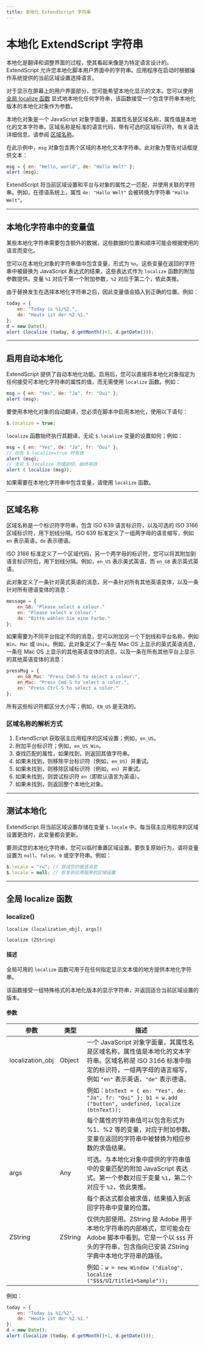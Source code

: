 ```yaml
---
title: 本地化 ExtendScript 字符串
---
```

# 本地化 ExtendScript 字符串

本地化是翻译和调整界面的过程，使其看起来像是为特定语言设计的。ExtendScript 允许您本地化脚本用户界面中的字符串。应用程序在启动时根据操作系统提供的当前区域设置选择语言。

对于显示在屏幕上的用户界面部分，您可能希望本地化显示的文本。您可以使用 [全局 localize 函数](#全局-localize-函数) 显式地本地化任何字符串，该函数接受一个包含字符串本地化版本的本地化对象作为参数。

本地化对象是一个 JavaScript 对象字面量，其属性名是区域名称，属性值是本地化的文本字符串。区域名称是标准的语言代码，带有可选的区域标识符。有关语法详细信息，请参阅 [区域名称](#区域名称)。

在此示例中，`msg` 对象包含两个区域的本地化文本字符串。此对象为警告对话框提供文本：

```javascript
msg = { en: "Hello, world", de: "Hallo Welt" };
alert (msg);
```

ExtendScript 将当前区域设置和平台与对象的属性之一匹配，并使用关联的字符串。例如，在德语系统上，属性 `de: "Hallo Welt"` 会被转换为字符串 `"Hallo Welt"`。

---

## 本地化字符串中的变量值

某些本地化字符串需要包含额外的数据，这些数据的位置和顺序可能会根据使用的语言而变化。

您可以在本地化对象的字符串值中包含变量，形式为 `%n`。这些变量在返回的字符串中被替换为 JavaScript 表达式的结果，这些表达式作为 `localize` 函数的附加参数提供。变量 `%1` 对应于第一个附加参数，`%2` 对应于第二个，依此类推。

由于替换发生在选择本地化字符串之后，因此变量值会插入到正确的位置。例如：

```javascript
today = {
    en: "Today is %1/%2.",
    de: "Heute ist der %2.%1."
};
d = new Date();
alert (localize (today, d.getMonth()+1, d.getDate()));
```

---

## 启用自动本地化

ExtendScript 提供了自动本地化功能。启用后，您可以直接将本地化对象指定为任何接受可本地化字符串的属性的值，而无需使用 `localize` 函数。例如：

```javascript
msg = { en: "Yes", de: "Ja", fr: "Oui" };
alert (msg);
```

要使用本地化对象的自动翻译，您必须在脚本中启用本地化，使用以下语句：

```javascript
$.localize = true;
```

`localize` 函数始终执行其翻译，无论 `$.localize` 变量的设置如何；例如：

```javascript
msg = { en: "Yes", de: "Ja", fr: "Oui" };
// 仅在 $.localize=true 时有效
alert (msg);
// 无论 $.localize 的值如何，始终有效
alert ( localize (msg));
```

如果需要在本地化字符串中包含变量，请使用 `localize` 函数。

---

## 区域名称

区域名称是一个标识符字符串，包含 ISO 639 语言标识符，以及可选的 ISO 3166 区域标识符，用下划线分隔。ISO 639 标准定义了一组两字母的语言缩写，例如 `en` 表示英语，`de` 表示德语。

ISO 3166 标准定义了一个区域代码，另一个两字母的标识符，您可以将其附加到语言标识符后，用下划线分隔。例如，`en_US` 表示美式英语，而 `en_GB` 表示英式英语。

此对象定义了一条针对英式英语的消息，另一条针对所有其他英语变体，以及一条针对所有德语变体的消息：

```javascript
message = {
    en_GB: "Please select a colour."
    en: "Please select a colour."
    de: "Bitte wählen Sie eine Farbe."
};
```

如果需要为不同平台指定不同的消息，您可以附加另一个下划线和平台名称，例如 `Win`、`Mac` 或 `Unix`。例如，此对象定义了一条在 Mac OS 上显示的英式英语消息，一条在 Mac OS 上显示的其他英语变体的消息，以及一条在所有其他平台上显示的其他英语变体的消息：

```javascript
pressMsg = {
    en_GB_Mac: "Press Cmd-S to select a colour.",
    en_Mac: "Press Cmd-S to select a color.",
    en: "Press Ctrl-S to select a color."
};
```

所有这些标识符都区分大小写；例如，`EN_US` 是无效的。

### 区域名称的解析方式

1. ExtendScript 获取宿主应用程序的区域设置；例如，`en_US`。
2. 附加平台标识符；例如，`en_US_Win`。
3. 查找匹配的属性，如果找到，则返回其值字符串。
4. 如果未找到，则移除平台标识符（例如，`en_US`）并重试。
5. 如果未找到，则移除区域标识符（例如，`en`）并重试。
6. 如果未找到，则尝试标识符 `en`（即默认语言为英语）。
7. 如果未找到，则返回整个本地化对象。

---

## 测试本地化

ExtendScript 将当前区域设置存储在变量 `$.locale` 中。每当宿主应用程序的区域设置更改时，此变量都会更新。

要测试您的本地化字符串，您可以临时重置区域设置。要恢复原始行为，请将变量设置为 `null`、`false`、`0` 或空字符串。例如：

```javascript
$.locale = "ru"; // 尝试您的俄语消息
$.locale = null; // 恢复到应用程序的区域设置
```

---

## 全局 localize 函数

### localize()

`localize (localization_obj[, args])`

`localize (ZString)`

#### 描述

全局可用的 `localize` 函数可用于在任何指定显示文本值的地方提供本地化字符串。

该函数接受一组特殊格式的本地化版本的显示字符串，并返回适合当前区域设置的版本。

#### 参数

|    参数     |  类型   |                                                                                                                                            描述                                                                                                                                             |
|------------------|---------|----------------------------------------------------------------------------------------------------------------------------------------------------------------------------------------------------------------------------------------------------------------------------------------------------|
| localization_obj | Object  | 一个 JavaScript 对象字面量，其属性名是区域名称，属性值是本地化的文本字符串。区域名称是 ISO 3166 标准中指定的标识符，一组两字母的语言缩写，例如 `"en"` 表示英语，`"de"` 表示德语。 |
|                  |         | 例如：`btnText = { en: "Yes", de: "Ja", fr: "Oui" }; b1 = w.add ("button", undefined, localize (btnText));`                                                                                                                                                                                 |
|                  |         | 每个属性的字符串值可以包含形式为 %1、%2 等的变量，对应于附加参数。变量在返回的字符串中被替换为相应参数的求值结果。                                                            |
| args             | Any     | 可选。与本地化对象中提供的字符串值中的变量匹配的附加 JavaScript 表达式。第一个参数对应于变量 `%1`，第二个对应于 `%2`，依此类推。                                                                                       |
|                  |         | 每个表达式都会被求值，结果插入到返回字符串中变量的位置。                                                                                                                                                                                             |
| ZString          | ZString | 仅供内部使用。ZString 是 Adobe 用于本地化字符串的内部格式，您可能会在 Adobe 脚本中看到。它是一个以 `$$$` 开头的字符串，包含指向已安装 ZString 字典中本地化字符串的路径。                                                        |
|                  |         | 例如：`w = new Window ("dialog", localize ("$$$/UI/title1=Sample"));`                                                                                                                                                                                                                       |

例如：

```javascript
today = {
    en: "Today is %1/%2",
    de: "Heute ist der %2.%1."
};
d = new Date();
alert (localize (today, d.getMonth()+1, d.getDate()));
```
